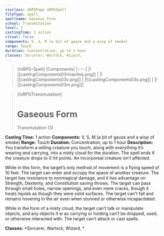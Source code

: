 ```yaml
---
cssclass: oRPGPage oRPGSpell
fileType: spell
spellname: Gaseous_Form
school: Transmutation
level: 3
castingTime: 1 action
ritual: false
components: V, S, M (a bit of gauze and a wisp of smoke)
range: Touch
duration: Concentration, up to 1 hour
classes: Sorcerer, Warlock, Wizard,
---
```

> [!oRPG-Spell]
> |Components|
> |:---:|
> |![[castingComponents03rinactive.png]] |
> |![[castingComponents03v.png]] |
> |![[castingComponents03s.png]] |
> |![[castingComponents03m.png]]|

> [!oRPGTransmutation]
>#  Gaseous Form
> Transmutation  (3)

**Casting Time:** 1 action
**Components:** V, S, M (a bit of gauze and a wisp of smoke)
**Range:** Touch
**Duration:**  Concentration, up to 1 hour
**Description:**
You transform a willing creature you touch, along with everything it’s wearing and carrying, into a misty cloud for the duration. The spell ends if the creature drops to 0 hit points. An incorporeal creature isn’t affected.



 While in this form, the target’s only method of movement is a flying speed of 10 feet. The target can enter and occupy the space of another creature. The target has resistance to nonmagical damage, and it has advantage on Strength, Dexterity, and Constitution saving throws. The target can pass through small holes, narrow openings, and even mere cracks, though it treats liquids as though they were solid surfaces. The target can't fall and remains hovering in the air even when stunned or otherwise incapacitated.



 While in the form of a misty cloud, the target can’t talk or manipulate objects, and any objects it w as carrying or holding can’t be dropped, used, or otherwise interacted with. The target can’t attack or cast spells.



**Classes:**  *Sorcerer, Warlock, Wizard, *


